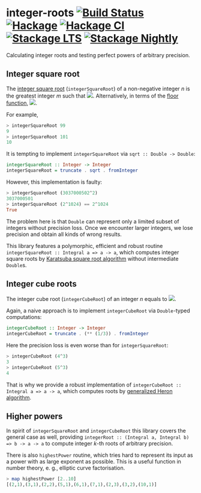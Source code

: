 # integer-roots [![Build Status](https://github.com/Bodigrim/integer-roots/workflows/Haskell-CI/badge.svg)](https://github.com/Bodigrim/integer-roots/actions?query=workflow%3AHaskell-CI) [![Hackage](http://img.shields.io/hackage/v/integer-roots.svg)](https://hackage.haskell.org/package/integer-roots) [![Hackage CI](https://matrix.hackage.haskell.org/api/v2/packages/integer-roots/badge)](https://matrix.hackage.haskell.org/package/integer-roots) [![Stackage LTS](http://stackage.org/package/integer-roots/badge/lts)](http://stackage.org/lts/package/integer-roots) [![Stackage Nightly](http://stackage.org/package/integer-roots/badge/nightly)](http://stackage.org/nightly/package/integer-roots)

Calculating integer roots and testing perfect powers of arbitrary precision.

## Integer square root

The [integer square root](https://en.wikipedia.org/wiki/Integer_square_root)
(`integerSquareRoot`)
of a non-negative integer
_n_
is the greatest integer
_m_
such that
<img src="https://render.githubusercontent.com/render/math?math=m\le\sqrt{n}">.
Alternatively, in terms of the
[floor function](https://en.wikipedia.org/wiki/Floor_and_ceiling_functions),
<img src="https://render.githubusercontent.com/render/math?math=m = \lfloor\sqrt{n}\rfloor">.

For example,

```haskell
> integerSquareRoot 99
9
> integerSquareRoot 101
10
```

It is tempting to implement `integerSquareRoot` via `sqrt :: Double -> Double`:

```haskell
integerSquareRoot :: Integer -> Integer
integerSquareRoot = truncate . sqrt . fromInteger
```

However, this implementation is faulty:

```haskell
> integerSquareRoot (3037000502^2)
3037000501
> integerSquareRoot (2^1024) == 2^1024
True
```

The problem here is that `Double` can represent only
a limited subset of integers without precision loss.
Once we encounter larger integers, we lose precision
and obtain all kinds of wrong results.

This library features a polymorphic, efficient and robust routine
`integerSquareRoot :: Integral a => a -> a`,
which computes integer square roots by
[Karatsuba square root algorithm](https://hal.inria.fr/inria-00072854/PDF/RR-3805.pdf)
without intermediate `Double`s.

## Integer cube roots

The integer cube root
(`integerCubeRoot`)
of an integer
_n_
equals to
<img src="https://render.githubusercontent.com/render/math?math=\lfloor\sqrt[3]{n}\rfloor">.

Again, a naive approach is to implement `integerCubeRoot`
via `Double`-typed computations:

```haskell
integerCubeRoot :: Integer -> Integer
integerCubeRoot = truncate . (** (1/3)) . fromInteger
```

Here the precision loss is even worse than for `integerSquareRoot`:

```haskell
> integerCubeRoot (4^3)
3
> integerCubeRoot (5^3)
4
```

That is why we provide a robust implementation of
`integerCubeRoot :: Integral a => a -> a`,
which computes roots by
[generalized Heron algorithm](https://en.wikipedia.org/wiki/Nth_root_algorithm).

## Higher powers

In spirit of `integerSquareRoot` and `integerCubeRoot` this library
covers the general case as well, providing
`integerRoot :: (Integral a, Integral b) => b -> a -> a`
to compute integer _k_-th roots of arbitrary precision.

There is also `highestPower` routine, which tries hard to represent
its input as a power with as large exponent as possible. This is a useful function
in number theory, e. g., elliptic curve factorisation.

```haskell
> map highestPower [2..10]
[(2,1),(3,1),(2,2),(5,1),(6,1),(7,1),(2,3),(3,2),(10,1)]
```
